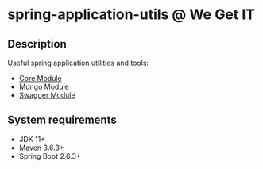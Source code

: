 # spring-application-utils @ We Get IT

## Description
Useful spring application utilities and tools:
- [Core Module](core/README_core.md)
- [Mongo Module](mongo/README_mongo.md)
- [Swagger Module](swagger/README_swagger.md)

## System requirements
 - JDK 11+
 - Maven 3.6.3+
 - Spring Boot 2.6.3+